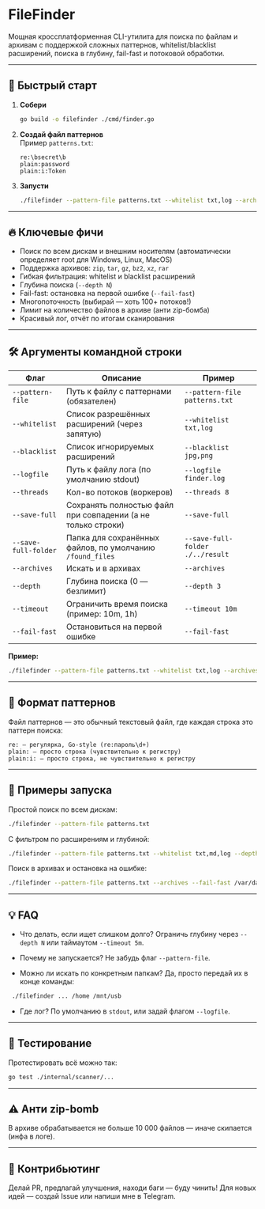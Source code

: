 # FileFinder

Мощная кроссплатформенная CLI-утилита для поиска по файлам и архивам с поддержкой сложных паттернов, whitelist/blacklist
расширений, поиска в глубину, fail-fast и потоковой обработки.

---

## 🚀 Быстрый старт

1. **Собери**
    ```bash
    go build -o filefinder ./cmd/finder.go
    ```

2. **Создай файл паттернов**  
   Пример `patterns.txt`:
    ```
    re:\bsecret\b
    plain:password
    plain:i:Token
    ```

3. **Запусти**
    ```bash
    ./filefinder --pattern-file patterns.txt --whitelist txt,log --archives --threads 8 /var/log
    ```

---

## 🔥 Ключевые фичи

- Поиск по всем дискам и внешним носителям (автоматически определяет root для Windows, Linux, MacOS)
- Поддержка архивов: `zip`, `tar`, `gz`, `bz2`, `xz`, `rar`
- Гибкая фильтрация: whitelist и blacklist расширений
- Глубина поиска (`--depth N`)
- Fail-fast: остановка на первой ошибке (`--fail-fast`)
- Многопоточность (выбирай — хоть 100+ потоков!)
- Лимит на количество файлов в архиве (анти zip-бомба)
- Красивый лог, отчёт по итогам сканирования

---

## 🛠️ Аргументы командной строки

| Флаг                 | Описание                                                     | Пример                           |
|----------------------|--------------------------------------------------------------|----------------------------------|
| `--pattern-file`     | Путь к файлу с паттернами (обязателен)                       | `--pattern-file patterns.txt`    |
| `--whitelist`        | Список разрешённых расширений (через запятую)                | `--whitelist txt,log`            |
| `--blacklist`        | Список игнорируемых расширений                               | `--blacklist jpg,png`            |
| `--logfile`          | Путь к файлу лога (по умолчанию stdout)                      | `--logfile finder.log`           |
| `--threads`          | Кол-во потоков (воркеров)                                    | `--threads 8`                    |
| `--save-full`        | Сохранять полностью файл при совпадении (а не только строки) | `--save-full`                    |
| `--save-full-folder` | Папка для сохранённых файлов, по умолчанию `/found_files`    | `--save-full-folder ./../result` |
| `--archives`         | Искать и в архивах                                           | `--archives`                     |
| `--depth`            | Глубина поиска (0 — безлимит)                                | `--depth 3`                      |
| `--timeout`          | Ограничить время поиска (пример: 10m, 1h)                    | `--timeout 10m`                  |
| `--fail-fast`        | Остановиться на первой ошибке                                | `--fail-fast`                    |

**Пример:**

```bash
./filefinder --pattern-file patterns.txt --whitelist txt,log --archives --threads 8 --depth 2 /home /mnt/flash
```

---

## 🎯 Формат паттернов

Файл паттернов — это обычный текстовый файл, где каждая строка это паттерн поиска:

```
re: — регулярка, Go-style (re:пароль\d+)
plain: — просто строка (чувствительно к регистру)
plain:i: — просто строка, не чувствительно к регистру
```

---

## 📝 Примеры запуска

Простой поиск по всем дискам:

```bash
./filefinder --pattern-file patterns.txt
```

С фильтром по расширениям и глубиной:

```bash
./filefinder --pattern-file patterns.txt --whitelist txt,md,log --depth 2 /home/user/Documents
```

Поиск в архивах и остановка на ошибке:

```bash
./filefinder --pattern-file patterns.txt --archives --fail-fast /var/data
```

---

## 💡 FAQ

*  Что делать, если ищет слишком долго?
Ограничь глубину через `--depth N` или таймаутом `--timeout 5m`.

*  Почему не запускается?
Не забудь флаг `--pattern-file`.

*  Можно ли искать по конкретным папкам?
Да, просто передай их в конце команды:

```bash
 ./filefinder ... /home /mnt/usb
```

*  Где лог?
По умолчанию в `stdout`, или задай флагом `--logfile`.

---

## 🧪 Тестирование

Протестировать всё можно так:

```bash
go test ./internal/scanner/...
```

---

## ⚠️ Анти zip-bomb

В архиве обрабатывается не больше 10 000 файлов — иначе скипается (инфа в логе).

---

## 🤘 Контрибьютинг

Делай PR, предлагай улучшения, находи баги — буду чинить!
Для новых идей — создай Issue или напиши мне в Telegram.

